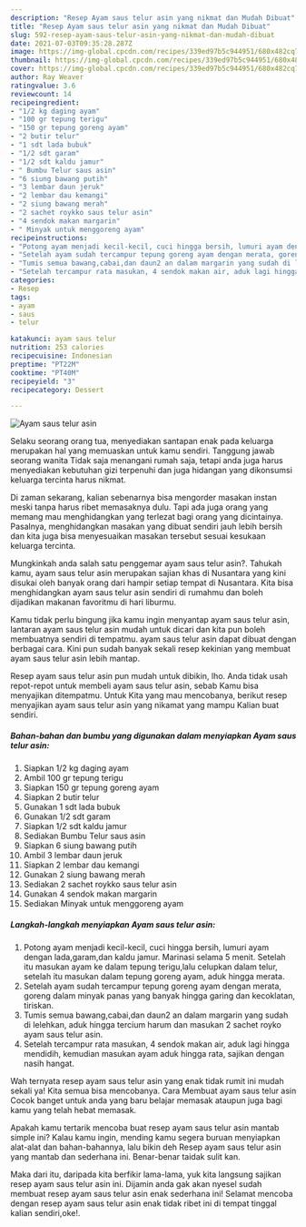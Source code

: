 ```yaml
---
description: "Resep Ayam saus telur asin yang nikmat dan Mudah Dibuat"
title: "Resep Ayam saus telur asin yang nikmat dan Mudah Dibuat"
slug: 592-resep-ayam-saus-telur-asin-yang-nikmat-dan-mudah-dibuat
date: 2021-07-03T09:35:28.287Z
image: https://img-global.cpcdn.com/recipes/339ed97b5c944951/680x482cq70/ayam-saus-telur-asin-foto-resep-utama.jpg
thumbnail: https://img-global.cpcdn.com/recipes/339ed97b5c944951/680x482cq70/ayam-saus-telur-asin-foto-resep-utama.jpg
cover: https://img-global.cpcdn.com/recipes/339ed97b5c944951/680x482cq70/ayam-saus-telur-asin-foto-resep-utama.jpg
author: Ray Weaver
ratingvalue: 3.6
reviewcount: 14
recipeingredient:
- "1/2 kg daging ayam"
- "100 gr tepung terigu"
- "150 gr tepung goreng ayam"
- "2 butir telur"
- "1 sdt lada bubuk"
- "1/2 sdt garam"
- "1/2 sdt kaldu jamur"
- " Bumbu Telur saus asin"
- "6 siung bawang putih"
- "3 lembar daun jeruk"
- "2 lembar dau kemangi"
- "2 siung bawang merah"
- "2 sachet roykko saus telur asin"
- "4 sendok makan margarin"
- " Minyak untuk menggoreng ayam"
recipeinstructions:
- "Potong ayam menjadi kecil-kecil, cuci hingga bersih, lumuri ayam dengan lada,garam,dan kaldu jamur. Marinasi selama 5 menit. Setelah itu masukan ayam ke dalam tepung terigu,lalu celupkan dalam telur, setelah itu masukan dalam tepung goreng ayam, aduk hingga merata."
- "Setelah ayam sudah tercampur tepung goreng ayam dengan merata, goreng dalam minyak panas yang banyak hingga garing dan kecoklatan, tiriskan."
- "Tumis semua bawang,cabai,dan daun2 an dalam margarin yang sudah di lelehkan, aduk hingga tercium harum dan masukan 2 sachet royko ayam saus telur asin."
- "Setelah tercampur rata masukan, 4 sendok makan air, aduk lagi hingga mendidih, kemudian masukan ayam aduk hingga rata, sajikan dengan nasih hangat."
categories:
- Resep
tags:
- ayam
- saus
- telur

katakunci: ayam saus telur 
nutrition: 253 calories
recipecuisine: Indonesian
preptime: "PT22M"
cooktime: "PT40M"
recipeyield: "3"
recipecategory: Dessert

---
```



![Ayam saus telur asin](https://img-global.cpcdn.com/recipes/339ed97b5c944951/680x482cq70/ayam-saus-telur-asin-foto-resep-utama.jpg)

Selaku seorang orang tua, menyediakan santapan enak pada keluarga merupakan hal yang memuaskan untuk kamu sendiri. Tanggung jawab seorang  wanita Tidak saja menangani rumah saja, tetapi anda juga harus menyediakan kebutuhan gizi terpenuhi dan juga hidangan yang dikonsumsi keluarga tercinta harus nikmat.

Di zaman  sekarang, kalian sebenarnya bisa mengorder masakan instan meski tanpa harus ribet memasaknya dulu. Tapi ada juga orang yang memang mau menghidangkan yang terlezat bagi orang yang dicintainya. Pasalnya, menghidangkan masakan yang dibuat sendiri jauh lebih bersih dan kita juga bisa menyesuaikan masakan tersebut sesuai kesukaan keluarga tercinta. 



Mungkinkah anda salah satu penggemar ayam saus telur asin?. Tahukah kamu, ayam saus telur asin merupakan sajian khas di Nusantara yang kini disukai oleh banyak orang dari hampir setiap tempat di Nusantara. Kita bisa menghidangkan ayam saus telur asin sendiri di rumahmu dan boleh dijadikan makanan favoritmu di hari liburmu.

Kamu tidak perlu bingung jika kamu ingin menyantap ayam saus telur asin, lantaran ayam saus telur asin mudah untuk dicari dan kita pun boleh membuatnya sendiri di tempatmu. ayam saus telur asin dapat dibuat dengan berbagai cara. Kini pun sudah banyak sekali resep kekinian yang membuat ayam saus telur asin lebih mantap.

Resep ayam saus telur asin pun mudah untuk dibikin, lho. Anda tidak usah repot-repot untuk membeli ayam saus telur asin, sebab Kamu bisa menyajikan ditempatmu. Untuk Kita yang mau mencobanya, berikut resep menyajikan ayam saus telur asin yang nikamat yang mampu Kalian buat sendiri.

<!--inarticleads1-->

##### Bahan-bahan dan bumbu yang digunakan dalam menyiapkan Ayam saus telur asin:

1. Siapkan 1/2 kg daging ayam
1. Ambil 100 gr tepung terigu
1. Siapkan 150 gr tepung goreng ayam
1. Siapkan 2 butir telur
1. Gunakan 1 sdt lada bubuk
1. Gunakan 1/2 sdt garam
1. Siapkan 1/2 sdt kaldu jamur
1. Sediakan  Bumbu Telur saus asin
1. Siapkan 6 siung bawang putih
1. Ambil 3 lembar daun jeruk
1. Siapkan 2 lembar dau kemangi
1. Gunakan 2 siung bawang merah
1. Sediakan 2 sachet roykko saus telur asin
1. Gunakan 4 sendok makan margarin
1. Sediakan  Minyak untuk menggoreng ayam




<!--inarticleads2-->

##### Langkah-langkah menyiapkan Ayam saus telur asin:

1. Potong ayam menjadi kecil-kecil, cuci hingga bersih, lumuri ayam dengan lada,garam,dan kaldu jamur. Marinasi selama 5 menit. Setelah itu masukan ayam ke dalam tepung terigu,lalu celupkan dalam telur, setelah itu masukan dalam tepung goreng ayam, aduk hingga merata.
1. Setelah ayam sudah tercampur tepung goreng ayam dengan merata, goreng dalam minyak panas yang banyak hingga garing dan kecoklatan, tiriskan.
1. Tumis semua bawang,cabai,dan daun2 an dalam margarin yang sudah di lelehkan, aduk hingga tercium harum dan masukan 2 sachet royko ayam saus telur asin.
1. Setelah tercampur rata masukan, 4 sendok makan air, aduk lagi hingga mendidih, kemudian masukan ayam aduk hingga rata, sajikan dengan nasih hangat.




Wah ternyata resep ayam saus telur asin yang enak tidak rumit ini mudah sekali ya! Kita semua bisa mencobanya. Cara Membuat ayam saus telur asin Cocok banget untuk anda yang baru belajar memasak ataupun juga bagi kamu yang telah hebat memasak.

Apakah kamu tertarik mencoba buat resep ayam saus telur asin mantab simple ini? Kalau kamu ingin, mending kamu segera buruan menyiapkan alat-alat dan bahan-bahannya, lalu bikin deh Resep ayam saus telur asin yang mantab dan sederhana ini. Benar-benar taidak sulit kan. 

Maka dari itu, daripada kita berfikir lama-lama, yuk kita langsung sajikan resep ayam saus telur asin ini. Dijamin anda gak akan nyesel sudah membuat resep ayam saus telur asin enak sederhana ini! Selamat mencoba dengan resep ayam saus telur asin enak tidak ribet ini di tempat tinggal kalian sendiri,oke!.

